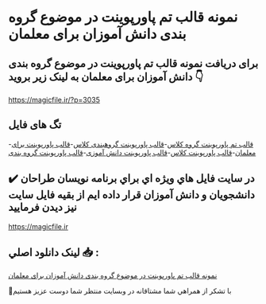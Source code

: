 # نمونه قالب تم پاورپوینت در موضوع گروه بندی دانش آموزان برای معلمان

## برای دریافت نمونه قالب تم پاورپوینت در موضوع گروه بندی دانش آموزان برای معلمان به لینک زیر بروید 👇

https://magicfile.ir/?p=3035

## تگ های فایل

-[قالب تم پاورپوینت گروه کلاس](https://magicfile.ir/product/%d9%86%d9%85%d9%88%d9%86%d9%87-%d9%82%d8%a7%d9%84%d8%a8-%d9%be%d8%a7%d9%88%d8%b1%d9%be%d9%88%db%8c%d9%86%d8%aa-%d8%af%d8%b1-%d9%85%d9%88%d8%b6%d9%88%d8%b9-%da%af%d8%b1%d9%88%d9%87-%d8%a8%d9%86%d8%af%db%8c-%d8%af%d8%a7%d9%86%d8%b4-%d8%a2%d9%85%d9%88%d8%b2%d8%a7%d9%86-%d8%a8%d8%b1%d8%a7%db%8c-%d9%85%d8%b9%d9%84%d9%85%d8%a7%d9%86/)-[قالب پاورپوینت گروهبندی کلاس](https://magicfile.ir/product/%d9%86%d9%85%d9%88%d9%86%d9%87-%d9%82%d8%a7%d9%84%d8%a8-%d9%be%d8%a7%d9%88%d8%b1%d9%be%d9%88%db%8c%d9%86%d8%aa-%d8%af%d8%b1-%d9%85%d9%88%d8%b6%d9%88%d8%b9-%da%af%d8%b1%d9%88%d9%87-%d8%a8%d9%86%d8%af%db%8c-%d8%af%d8%a7%d9%86%d8%b4-%d8%a2%d9%85%d9%88%d8%b2%d8%a7%d9%86-%d8%a8%d8%b1%d8%a7%db%8c-%d9%85%d8%b9%d9%84%d9%85%d8%a7%d9%86/)-[قالب پاورپوینت برای معلمان](https://magicfile.ir/product/%d9%86%d9%85%d9%88%d9%86%d9%87-%d9%82%d8%a7%d9%84%d8%a8-%d9%be%d8%a7%d9%88%d8%b1%d9%be%d9%88%db%8c%d9%86%d8%aa-%d8%af%d8%b1-%d9%85%d9%88%d8%b6%d9%88%d8%b9-%da%af%d8%b1%d9%88%d9%87-%d8%a8%d9%86%d8%af%db%8c-%d8%af%d8%a7%d9%86%d8%b4-%d8%a2%d9%85%d9%88%d8%b2%d8%a7%d9%86-%d8%a8%d8%b1%d8%a7%db%8c-%d9%85%d8%b9%d9%84%d9%85%d8%a7%d9%86/)-[قالب پاورپوینت کلاس](https://magicfile.ir/product/%d9%86%d9%85%d9%88%d9%86%d9%87-%d9%82%d8%a7%d9%84%d8%a8-%d9%be%d8%a7%d9%88%d8%b1%d9%be%d9%88%db%8c%d9%86%d8%aa-%d8%af%d8%b1-%d9%85%d9%88%d8%b6%d9%88%d8%b9-%da%af%d8%b1%d9%88%d9%87-%d8%a8%d9%86%d8%af%db%8c-%d8%af%d8%a7%d9%86%d8%b4-%d8%a2%d9%85%d9%88%d8%b2%d8%a7%d9%86-%d8%a8%d8%b1%d8%a7%db%8c-%d9%85%d8%b9%d9%84%d9%85%d8%a7%d9%86/)-[قالب پاورپوینت دانش آموزی](https://magicfile.ir/product/%d9%86%d9%85%d9%88%d9%86%d9%87-%d9%82%d8%a7%d9%84%d8%a8-%d9%be%d8%a7%d9%88%d8%b1%d9%be%d9%88%db%8c%d9%86%d8%aa-%d8%af%d8%b1-%d9%85%d9%88%d8%b6%d9%88%d8%b9-%da%af%d8%b1%d9%88%d9%87-%d8%a8%d9%86%d8%af%db%8c-%d8%af%d8%a7%d9%86%d8%b4-%d8%a2%d9%85%d9%88%d8%b2%d8%a7%d9%86-%d8%a8%d8%b1%d8%a7%db%8c-%d9%85%d8%b9%d9%84%d9%85%d8%a7%d9%86/)-[قالب پاورپوینت گروه بندی](https://magicfile.ir/product/%d9%86%d9%85%d9%88%d9%86%d9%87-%d9%82%d8%a7%d9%84%d8%a8-%d9%be%d8%a7%d9%88%d8%b1%d9%be%d9%88%db%8c%d9%86%d8%aa-%d8%af%d8%b1-%d9%85%d9%88%d8%b6%d9%88%d8%b9-%da%af%d8%b1%d9%88%d9%87-%d8%a8%d9%86%d8%af%db%8c-%d8%af%d8%a7%d9%86%d8%b4-%d8%a2%d9%85%d9%88%d8%b2%d8%a7%d9%86-%d8%a8%d8%b1%d8%a7%db%8c-%d9%85%d8%b9%d9%84%d9%85%d8%a7%d9%86/)

## ✔️ در سايت فايل هاي ويژه اي براي برنامه نويسان طراحان دانشجويان و دانش آموزان قرار داده ايم از بقيه فايل سايت نيز ديدن فرماييد

https://magicfile.ir


## لينک دانلود اصلي 📥 :

[نمونه قالب تم پاورپوینت در موضوع گروه بندی دانش آموزان برای معلمان](https://magicfile.ir/product/%d9%86%d9%85%d9%88%d9%86%d9%87-%d9%82%d8%a7%d9%84%d8%a8-%d9%be%d8%a7%d9%88%d8%b1%d9%be%d9%88%db%8c%d9%86%d8%aa-%d8%af%d8%b1-%d9%85%d9%88%d8%b6%d9%88%d8%b9-%da%af%d8%b1%d9%88%d9%87-%d8%a8%d9%86%d8%af%db%8c-%d8%af%d8%a7%d9%86%d8%b4-%d8%a2%d9%85%d9%88%d8%b2%d8%a7%d9%86-%d8%a8%d8%b1%d8%a7%db%8c-%d9%85%d8%b9%d9%84%d9%85%d8%a7%d9%86/) 


🙏با تشکر از همراهي شما مشتاقانه در وبسایت منتظر شما دوست عزیز هستیم

